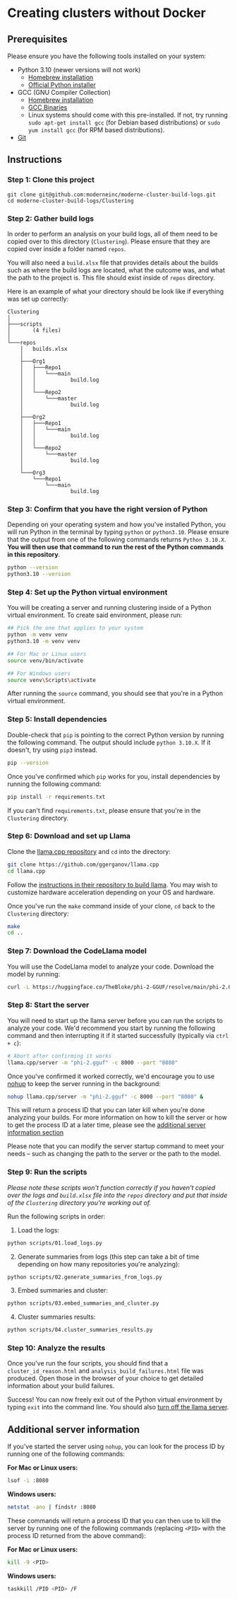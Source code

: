 # Creating clusters without Docker

## Prerequisites

Please ensure you have the following tools installed on your system:

* Python 3.10 (newer versions will not work)
    * [Homebrew installation](https://formulae.brew.sh/formula/python@3.10) 
    * [Official Python installer](https://www.python.org/downloads/release/python-31014/)
* GCC (GNU Compiler Collection)
    * [Homebrew installation](https://formulae.brew.sh/formula/gcc)
    * [GCC Binaries](https://gcc.gnu.org/install/binaries.html)
    * Linux systems should come with this pre-installed. If not, try running `sudo apt-get install gcc` (for Debian based distributions) or `sudo yum install gcc` (for RPM based distributions).
* [Git](https://git-scm.com/downloads)

## Instructions

### Step 1: Clone this project

```shell
git clone git@github.com:moderneinc/moderne-cluster-build-logs.git
cd moderne-cluster-build-logs/Clustering
```

### Step 2: Gather build logs

In order to perform an analysis on your build logs, all of them need to be copied over to this directory (`Clustering`). Please ensure that they are copied over inside a folder named `repos`. 

You will also need a `build.xlsx` file that provides details about the builds such as where the build logs are located, what the outcome was, and what the path to the project is. This file should exist inside of `repos` directory.

Here is an example of what your directory should be look like if everything was set up correctly:

```
Clustering
│
├───scripts
│       (4 files)
│
└───repos
    │   builds.xlsx
    │
    ├───Org1
    │   ├───Repo1
    │   │   └───main
    │   │           build.log
    │   │
    │   └───Repo2
    │       └───master
    │               build.log
    │
    ├───Org2
    │   ├───Repo1
    │   │   └───main
    │   │           build.log
    │   │
    │   └───Repo2
    │       └───master
    │               build.log
    │
    └───Org3
        └───Repo1
            └───main
                    build.log
```

### Step 3: Confirm that you have the right version of Python

Depending on your operating system and how you've installed Python, you will run Python in the terminal by typing `python` or `python3.10`. Please ensure that the output from one of the following commands returns `Python 3.10.X`. **You will then use that command to run the rest of the Python commands in this repository**. 

```bash
python --version
python3.10 --version
```

### Step 4: Set up the Python virtual environment

You will be creating a server and running clustering inside of a Python virtual environment. To create said environment, please run:

```bash
## Pick the one that applies to your system
python -m venv venv
python3.10 -m venv venv 

## For Mac or Linux users
source venv/bin/activate

## For Windows users
source venv\Scripts\activate
```

After running the `source` command, you should see that you're in a Python virtual environment.

### Step 5: Install dependencies

Double-check that `pip` is pointing to the correct Python version by running the following command. The output should include `python 3.10.X`. If it doesn't, try using `pip3` instead.

```bash
pip --version
```

Once you've confirmed which `pip` works for you, install dependencies by running the following command:

```bash
pip install -r requirements.txt
```

If you can't find `requirements.txt`, please ensure that you're in the `Clustering` directory.

### Step 6: Download and set up Llama

Clone the [llama.cpp repository](https://github.com/ggerganov/llama.cpp) and `cd` into the directory:

```bash
git clone https://github.com/ggerganov/llama.cpp
cd llama.cpp
```

Follow the [instructions in their repository to build llama](https://github.com/ggerganov/llama.cpp?tab=readme-ov-file#build). You may wish to customize hardware acceleration depending on your OS and hardware.

Once you've run the `make` command inside of your clone, `cd` back to the `Clustering` directory:

```bash
make
cd ..
```

### Step 7: Download the CodeLlama model

You will use the CodeLlama model to analyze your code. Download the model by running:

```bash
curl -L https://huggingface.co/TheBloke/phi-2-GGUF/resolve/main/phi-2.Q4_K_M.gguf?download=true--output phi-2.gguf
```

### Step 8: Start the server

You will need to start up the llama server before you can run the scripts to analyze your code. We'd recommend you start by running the following command and then interrupting it if it started successfully (typically via `ctrl + c`):

```bash
# Abort after confirming it works
llama.cpp/server -m "phi-2.gguf" -c 8000 --port "8080"
```

Once you've confirmed it worked correctly, we'd encourage you to use [nohup](https://en.wikipedia.org/wiki/Nohup) to keep the server running in the background:

```bash
nohup llama.cpp/server -m "phi-2.gguf" -c 8000 --port "8080" &
```

This will return a process ID that you can later kill when you're done analyzing your builds. For more information on how to kill the server or how to get the process ID at a later time, please see the [additional server information section](#additional-server-information)

Please note that you can modify the server startup command to meet your needs – such as changing the path to the server or the path to the model.

### Step 9: Run the scripts

_Please note these scripts won't function correctly if you haven't copied over the logs and `build.xlsx` file into the `repos` directory and put that inside of the `Clustering` directory you're working out of._

Run the following scripts in order:

1. Load the logs:

```bash
python scripts/01.load_logs.py
```

2. Generate summaries from logs (this step can take a bit of time depending on how many repositories you're analyzing):
    
```bash
python scripts/02.generate_summaries_from_logs.py
```

3. Embed summaries and cluster:

```bash
python scripts/03.embed_summaries_and_cluster.py
```

4. Cluster summaries results:

```bash
python scripts/04.cluster_summaries_results.py
```

### Step 10: Analyze the results

Once you've run the four scripts, you should find that a `cluster_id_reason.html` and `analysis_build_failures.html` file was produced. Open those in the browser of your choice to get detailed information about your build failures.

Success! You can now freely exit out of the Python virtual environment by typing `exit` into the command line. You should also [turn off the llama server](#additional-server-information).

## Additional server information

If you've started the server using `nohup`, you can look for the process ID by running one of the following commands:

**For Mac or Linux users:**

```bash
lsof -i :8080
```

**Windows users:**

```bash
netstat -ano | findstr :8080
```

These commands will return a process ID that you can then use to kill the server by running one of the following commands (replacing `<PID>` with the process ID returned from the above command):

**For Mac or Linux users:**

```bash
kill -9 <PID>
```

**Windows users:**

```bash
taskkill /PID <PID> /F
```
